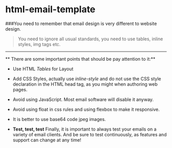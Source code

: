 # html-email-template


###You need to remember that email design is very different to website design.


> You need to ignore all usual standards, you need to use tables, inline styles, img tags etc.

__________________________________________________________________

** There are some important points that should be pay attention to it:**

  - Use HTML *Tables* for Layout
  
  - Add CSS Styles, actually use *inline-style* and do not use the CSS style declaration in the HTML head tag, as you might when authoring web pages.
  
  - Avoid using JavaScript. Most email software will disable it anyway.
  
  -  Avoid using float in css rules and using flexbox to make it responsive.
  
  - It is better to use base64 code jpeg images. 
  
  - **Test, test, test**
Finally, it is important to always test your emails on a variety of email clients. And be sure to test continuously, as features and support can change at any time!
